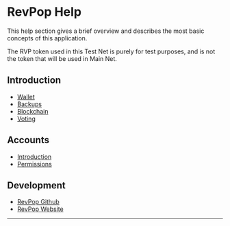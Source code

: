 # RevPop Help

This help section gives a brief overview and describes the most basic concepts
of this application.

The RVP token used in this Test Net is purely for test purposes,
and is not the token that will be used in Main Net.

## Introduction 
 * [Wallet](introduction/wallets.md)
 * [Backups](introduction/backups.md)
 * [Blockchain](introduction/blockchain.md)
 * [Voting](voting.md)

## Accounts
 * [Introduction](accounts/general.md)
 * [Permissions](accounts/permissions.md)
 <!-- * [Memberships](accounts/membership.md) -->

## Development
 * [RevPop Github](https://github.com/Revolution-Populi/revpop-core)
 * [RevPop Website](https://revolutionpopuli.com/)

----------
<!-- [Glossary](glossary.md) -->
